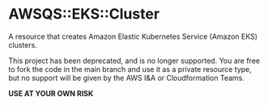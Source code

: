 # AWSQS::EKS::Cluster

A resource that creates Amazon Elastic Kubernetes Service (Amazon EKS) clusters.

This project has been deprecated, and is no longer supported. You are free to fork the code in the main branch and use it as a private resource type, but no support will be given by the AWS I&A or Cloudformation Teams.

**USE AT YOUR OWN RISK**